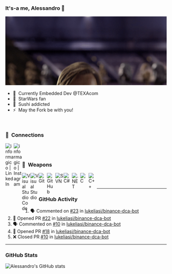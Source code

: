 ### It's-a me, Alessandro 🍄

<picture>
  <img alt="Hello There" src="./assets/hellothere.gif" />
</picture>

- 🤖 &nbsp;Currently Embedded Dev @TEXAcom
- 🌌 &nbsp;StarWars fan
- 🍣 &nbsp;Sushi addicted
- ⚡ &nbsp;May the Fork be with you!

<br />

### 🔌 &nbsp;Connections

[<img align="left" alt="informagico | LinkedIn" width="26px" src="https://cdn.simpleicons.org/linkedin/black/white" />][linkedin]
[<img align="left" alt="informagico | Instagram" width="26px" src="https://cdn.simpleicons.org/instagram/black/white" />][instagram]

<br />
<br />

### 🥷 &nbsp;Weapons

<picture><img align="left" alt="Visual Studio Code" width="26px" src="https://cdn.simpleicons.org/visualstudiocode/black#gh-light-mode-only" /></picture>
<picture><img align="left" alt="Visual Studio" width="26px" src="https://cdn.simpleicons.org/visualstudio/black#gh-light-mode-only" /></picture>
<picture><img align="left" alt="Git" width="26px" src="https://cdn.simpleicons.org/git/black#gh-light-mode-only" /></picture>
<picture><img align="left" alt="GitHub" width="26px" src="https://cdn.simpleicons.org/github/black#gh-light-mode-only" /></picture>
<picture><img align="left" alt="SVN" width="26px" src="https://cdn.simpleicons.org/subversion/black#gh-light-mode-only" /></picture>
<picture><img align="left" alt="C#" width="26px" src="https://cdn.simpleicons.org/csharp/black#gh-light-mode-only" /></picture>
<picture><img align="left" alt=".NET" width="26px" src="https://cdn.simpleicons.org/dotnet/black#gh-light-mode-only" /></picture>
<picture><img align="left" alt="C" width="26px" src="https://cdn.simpleicons.org/c/black#gh-light-mode-only" /></picture>
<picture><img align="left" alt="C++" width="26px" src="https://cdn.simpleicons.org/cplusplus/black#gh-light-mode-only" /></picture>
  
<br />
<br />

---

### GitHub Activity
  
<!--START_SECTION:activity-->
1. 🗣 Commented on [#23](https://github.com/lukeliasi/binance-dca-bot/issues/23) in [lukeliasi/binance-dca-bot](https://github.com/lukeliasi/binance-dca-bot)
2. 💪 Opened PR [#22](https://github.com/lukeliasi/binance-dca-bot/pull/22) in [lukeliasi/binance-dca-bot](https://github.com/lukeliasi/binance-dca-bot)
3. 🗣 Commented on [#10](https://github.com/lukeliasi/binance-dca-bot/issues/10) in [lukeliasi/binance-dca-bot](https://github.com/lukeliasi/binance-dca-bot)
4. 💪 Opened PR [#18](https://github.com/lukeliasi/binance-dca-bot/pull/18) in [lukeliasi/binance-dca-bot](https://github.com/lukeliasi/binance-dca-bot)
5. ❌ Closed PR [#10](https://github.com/lukeliasi/binance-dca-bot/pull/10) in [lukeliasi/binance-dca-bot](https://github.com/lukeliasi/binance-dca-bot)
<!--END_SECTION:activity-->

---

### GitHub Stats

![Alessandro's GitHub stats](https://github-readme-stats.vercel.app/api?username=informagico&show_icons=true&hide_border=true&hide_title=true&include_all_commits=true&count_private=true)

[instagram]: https://instagram.com/informagico
[linkedin]: https://linkedin.com/in/informagico
